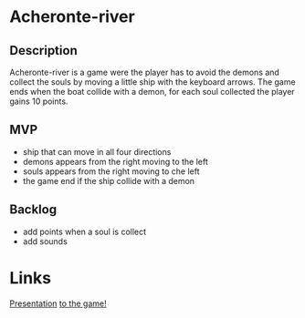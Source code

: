 # Acheronte-river

## Description

Acheronte-river is a game were the player has to avoid the demons and collect the souls by moving a little ship with the keyboard arrows.
The game ends when the boat collide with a demon, for each soul collected the player gains 10 points.

## MVP

- ship that can move in all four directions
- demons appears from the right moving to the left
- souls appears from the right moving to che left
- the game end if the ship collide with a demon

## Backlog

- add points when a soul is collect
- add sounds
# Links

[Presentation](https://docs.google.com/presentation/d/13ACLj6wkYzeGJ2GhLrOOOsDZvDb4u8UoEIsQ_w6xN6k/edit?usp=sharing)
[to the game!](https://19davide91.github.io/--First-game-Acheronte-River/)
